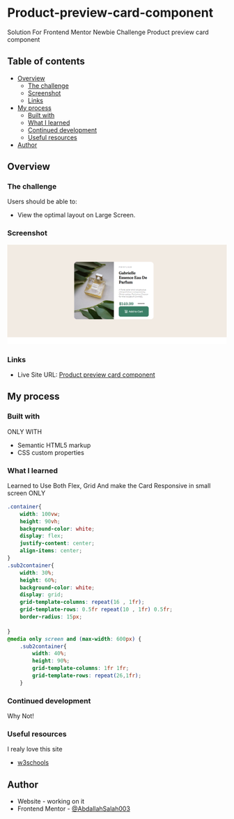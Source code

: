 # Product-preview-card-component
Solution For Frontend Mentor Newbie Challenge Product preview card component
## Table of contents

- [Overview](#overview)
  - [The challenge](#the-challenge)
  - [Screenshot](#screenshot)
  - [Links](#links)
- [My process](#my-process)
  - [Built with](#built-with)
  - [What I learned](#what-i-learned)
  - [Continued development](#continued-development)
  - [Useful resources](#useful-resources)
- [Author](#author)


## Overview

### The challenge

Users should be able to:

- View the optimal layout on Large Screen.

### Screenshot

![](ScreenShot.png)

### Links

- Live Site URL: [Product preview card component](https://abdallahsalah003.github.io/Product-preview-card-component/)

## My process

### Built with
ONLY WITH
- Semantic HTML5 markup
- CSS custom properties

### What I learned
Learned to Use Both Flex, Grid And make the Card Responsive in small screen ONLY
```css
.container{
    width: 100vw;
    height: 90vh;
    background-color: white;
    display: flex;
    justify-content: center;
    align-items: center;
}
.sub2container{
    width: 30%;
    height: 60%;
    background-color: white;
    display: grid;
    grid-template-columns: repeat(16 , 1fr);
    grid-template-rows: 0.5fr repeat(10 , 1fr) 0.5fr;
    border-radius: 15px;

}
@media only screen and (max-width: 600px) {
    .sub2container{
        width: 40%;
        height: 90%;
        grid-template-columns: 1fr 1fr;
        grid-template-rows: repeat(26,1fr);
    }
```

### Continued development
Why Not!
### Useful resources
I realy love this site
- [w3schools](https://www.w3schools.com/howto/howto_css_image_overlay_title.asp)

## Author

- Website - working on it
- Frontend Mentor - [@AbdallahSalah003](https://www.frontendmentor.io/profile/AbdallahSalah003)
